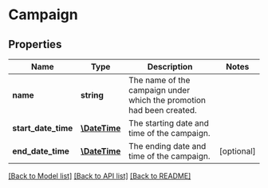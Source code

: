 # Campaign

## Properties
Name | Type | Description | Notes
------------ | ------------- | ------------- | -------------
**name** | **string** | The name of the campaign under which the promotion had been created. | 
**start_date_time** | [**\DateTime**](\DateTime.md) | The starting date and time of the campaign. | 
**end_date_time** | [**\DateTime**](\DateTime.md) | The ending date and time of the campaign. | [optional] 

[[Back to Model list]](../../README.md#documentation-for-models) [[Back to API list]](../../README.md#documentation-for-api-endpoints) [[Back to README]](../../README.md)

